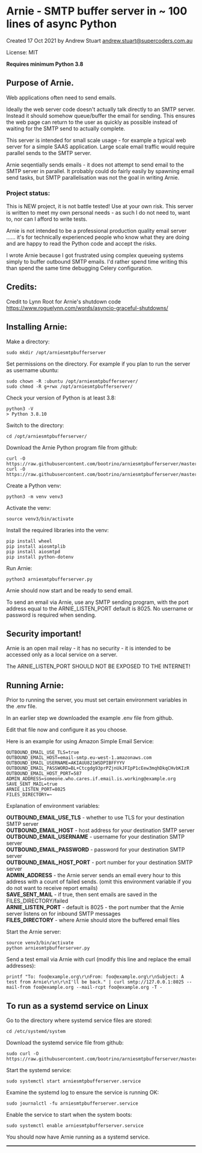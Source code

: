 # Arnie - SMTP buffer server in ~ 100 lines of async Python

Created 17 Oct 2021 by Andrew Stuart andrew.stuart@supercoders.com.au

License: MIT

**Requires minimum Python 3.8**

## Purpose of Arnie.

Web applications often need to send emails.

Ideally the web server code doesn't actually talk directly to an SMTP server.  Instead it should somehow queue/buffer the email for sending.  This ensures the web page can return to the user as quickly as possible instead of waiting for the SMTP send to actually complete.

This server is intended for small scale usage - for example a typical web server for a simple SAAS application.  Large scale email traffic would require parallel sends to the SMTP server.

Arnie seqentially sends emails - it does not attempt to send email to the SMTP server in parallel.  It probably could do fairly easily by spawning email send tasks, but SMTP parallelisation was not the goal in writing Arnie.

### Project status:

This is  NEW project, it is not battle tested! Use at your own risk. This server is written to meet my own personal needs - as such I do not need to, want to, nor can I afford to write tests.  

Arnie is not intended to be a professional production quality email server ...... it's for technically experienced people who know what they are doing and are happy to read the Python code and accept the risks.

I wrote Arnie because I got frustrated using complex queueing systems simply to buffer outbound SMTP emails. I'd rather spend time writing this than spend the same time debugging Celery configuration.

## Credits:

Credit to Lynn Root for Arnie's shutdown code https://www.roguelynn.com/words/asyncio-graceful-shutdowns/

## Installing Arnie:

Make a directory:
```
sudo mkdir /opt/arniesmtpbufferserver
```

Set permissions on the directory. For example if you plan to run the server as username ubuntu:
```
sudo chown -R :ubuntu /opt/arniesmtpbufferserver/
sudo chmod -R g+rwx /opt/arniesmtpbufferserver/
```

Check your version of Python is at least 3.8:

```
python3 -V
> Python 3.8.10
```

Switch to the directory:

```
cd /opt/arniesmtpbufferserver/
```
Download the Arnie Python program file from github:

```
curl -O https://raw.githubusercontent.com/bootrino/arniesmtpbufferserver/master/arniesmtpbufferserver.py
curl -O https://raw.githubusercontent.com/bootrino/arniesmtpbufferserver/master/.env
```
Create a Python venv:

```
python3 -m venv venv3
```

Activate the venv:

```
source venv3/bin/activate
```

Install the required libraries into the venv:

```
pip install wheel                             
pip install aiosmtplib                             
pip install aiosmtpd 
pip install python-dotenv
```

Run Arnie:

```
python3 arniesmtpbufferserver.py
```

Arnie should now start and be ready to send email.

To send an email via Arnie, use any SMTP sending program, with the port address equal to the ARNIE_LISTEN_PORT default is 8025. No username or password is required when sending. 

## Security important!

Arnie is an open mail relay - it has no security - it is intended to be accessed only as a local service on a server.
 
The ARNIE_LISTEN_PORT SHOULD NOT BE EXPOSED TO THE INTERNET!

## Running Arnie:

Prior to running the server, you must set certain environment variables in the .env file.

In an earlier step we downloaded the example .env file from github.

Edit that file now and configure it as you choose.

Here is an example for using Amazon Simple Email Service:
```
OUTBOUND_EMAIL_USE_TLS=true
OUTBOUND_EMAIL_HOST=email-smtp.eu-west-1.amazonaws.com 
OUTBOUND_EMAIL_USERNAME=AKIAUU821WSDPIBFFYYV
OUTBOUND_EMAIL_PASSWORD=BL+Ctcgdg93prPZjnUkJFIpP1cEew3mqhDkqCHvbKIzR
OUTBOUND_EMAIL_HOST_PORT=587
ADMIN_ADDRESS=someone.who.cares.if.email.is.working@example.org
SAVE_SENT_MAIL=true
ARNIE_LISTEN_PORT=8025
FILES_DIRECTORY=~
```

Explanation of environment variables:

**OUTBOUND_EMAIL_USE_TLS** - whether to use TLS for your destination SMTP server  
**OUTBOUND_EMAIL_HOST** - host address for your destination SMTP server  
**OUTBOUND_EMAIL_USERNAME** - username for your destination SMTP server  
**OUTBOUND_EMAIL_PASSWORD** - password for your destination SMTP server  
**OUTBOUND_EMAIL_HOST_PORT** - port number  for your destination SMTP server  
**ADMIN_ADDRESS** - the Arnie server sends an email every hour to this address with a count of failed sends. (omit this environment variable if you do not want to receive report emails)  
**SAVE_SENT_MAIL** - if true, then sent emails are saved in the FILES_DIRECTORY/failed  
**ARNIE_LISTEN_PORT** - default is 8025 - the port number that the Arnie server listens on for inbound SMTP messages  
**FILES_DIRECTORY** - where Arnie should store the buffered email files  

Start the Arnie server:

```
source venv3/bin/activate
python arniesmtpbufferserver.py
```

Send a test email via Arnie with curl (modify this line and replace the email addresses):

```
printf "To: foo@example.org\r\nFrom: foo@example.org\r\nSubject: A test from Arnie\r\n\r\nI'll be back." | curl smtp://127.0.0.1:8025 --mail-from foo@example.org --mail-rcpt foo@example.org -T -
```

## To run as a systemd service on Linux

Go to the directory where systemd service files are stored:

```
cd /etc/systemd/system
```

Download the systemd service file from github:

```
sudo curl -O https://raw.githubusercontent.com/bootrino/arniesmtpbufferserver/master/etc/systemd/system/arniesmtpbufferserver.service
```

Start the systemd service:

```
sudo systemctl start arniesmtpbufferserver.service
```

Examine the systemd log to ensure the service is running OK:

```
sudo journalctl -fu arniesmtpbufferserver.service
```

Enable the service to start when the system boots:

```
sudo systemctl enable arniesmtpbufferserver.service
```

You should now have Arnie running as a systemd service.

<hr style="border:1px solid gray"/> 

